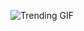 
<!-- GIF_SECTION -->
![Trending GIF](https://media3.giphy.com/media/v1.Y2lkPThiYjIxNzcyMWxqZno4aTRkZGFrNmoyeDAzN3VxcWExZHFqN2l5aGYzZ25jenV3YyZlcD12MV9naWZzX3NlYXJjaCZjdD1n/okFG5aJWqRGMYXoKTD/giphy.gif)
<!-- END_GIF_SECTION -->
